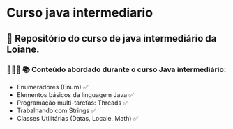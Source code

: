# Curso java intermediario
## 🚀 Repositório do curso de java intermediário da Loiane.

### 👩🏽‍💻 📚 Conteúdo abordado durante o curso Java intermediário: 


* Enumeradores (Enum) ✅
* Elementos básicos da linguagem Java ✅
* Programação multi-tarefas: Threads ✅
* Trabalhando com Strings ✅
* Classes Utilitárias (Datas, Locale, Math) ✅
